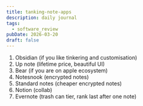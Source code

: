 ```yaml
---
title: tanking-note-apps
description: daily journal
tags:
  - software_review
pubDate: 2026-03-20
draft: false
---
```

1. Obsidian (if you like tinkering and customisation)
2. Up note (lifetime price, beautiful UI)
3. Bear (if you are on apple ecosystem)
4. Notesnook (encrypted notes)
5. Standard notes (cheaper encrypted notes)
6. Notion (collab)
7. Evernote (trash can tier, rank last after one note)